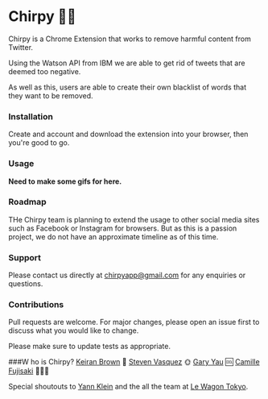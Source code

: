 <!-- Name -->
# Chirpy 🐣💕
<!-- Description -->
Chirpy is a Chrome Extension that works to remove harmful content from Twitter.

Using the Watson API from IBM we are able to get rid of tweets that are deemed too negative.

As well as this, users are able to create their own blacklist of words that they want to be removed.

### Installation
Create and account and download the extension into your browser, then you're good to go.


<!-- Badges -->
<!-- What is a badge -->

<!-- Visuals  -->
### Usage
**Need to make some gifs for here.**

### Roadmap
THe Chirpy team is planning to extend the usage to other social media sites such as Facebook or Instagram for browsers. But as this is a passion project, we do not have an approximate timeline as of this time.

### Support
Please contact us directly at chirpyapp@gmail.com for any enquiries or questions.

### Contributions
Pull requests are welcome. For major changes, please open an issue first to discuss what you would like to change.

Please make sure to update tests as appropriate.

<!-- Authors -->
###W ho is Chirpy?
[Keiran Brown](https://github.com/KeiranBrown1301) 🍻
[Steven Vasquez](https://github.com/angrysun) 🌞
[Gary Yau](https://github.com/Gazwai) 🆒
[Camille Fujisaki](https://github.com/CamillieFu) 👨‍👩‍👧

Special shoutouts to [Yann Klein](https://github.com/yannklein) and the all the team at [Le Wagon Tokyo](https://www.lewagon.com/tokyo).
